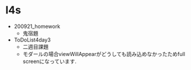 # l4s

- 200921_homework
  - 鬼宿題
- ToDoList4day3
  - 二週目課題
  - モダールの場合viewWillAppearがどうしても読み込めなかったためfull screenになっています.
